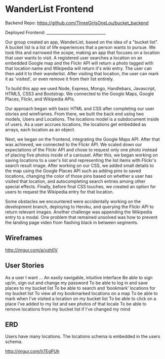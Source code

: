 # WanderList Frontend




Backend Repo: https://github.com/ThreeGirlsOneLou/bucket_backend

Deployed Frontend: ______________________________

Our group created an app, WanderList, based on the idea of a "bucket list".  A bucket list is a list of life experiences that a person wants to pursue.  We took this and narrowed the scope, making an app that focuses on a location that user wants to visit.  A registered user searches a location on an embedded Google map and the Flickr API will return a photo tagged with that location name and Wikipedia will return it's wiki entry.  The user can then add it to their wanderlist.  After visiting that location, the user can mark it as 'visited', or even remove it from their list entirely.

To build this app we used Node, Express, Mongo, Handlebars, Javascript, HTML5, CSS3 and Bootstrap.  We connected to the Google Maps, Google Places, Flickr, and Wikipedia APIs.

Our approach began with basic HTML and CSS after completing our user stories and wireframes.  From there, we built the back end using two models, Users and Locations.  The locations model is a subdocument inside of users.  As a user accrues locations, the locations get embedded as arrays, each location as an object.

Next, we began on the frontend, integrating the Google Maps API.  After that was achieved, we connected to the Flickr API.  We scaled down our expectations of the Flickr API and chose to request only one photo instead of placing five photos inside of a carousel.  After this, we began working on saving locations to a user's list and representing the list items with Flickr's search result image.  After working on our CSS, we added small details to the map using the Google Places API such as adding pins to saved locations, changing the color of those pins based on whether a user has visited that location, and autocompleting search entries among other special effects.  Finally, before final CSS touches, we created an option for users to request the Wikipedia entry for that location.

Some obstacles we encountered were accidentally working on the development branch, deploying to Heroku, and querying the Flickr API to return relevant images.  Another challenge was appending the Wikipedia entry to a modal.  One problem that remained unsolved was how to prevent the landing page video from flashing black in between segments.

## Wireframes

http://imgur.com/a/yzh0V

## User Stories

As a user I want …
  An easily navigable, intuitive interface
  Be able to sign up/in, sign out and change my password
  To be able to log in and save places to my bucket list
  To be able to search and ‘bookmark’ locations for my bucket list
  To view all my bookmarked locations on a map
  To be able to mark when I’ve visited a location on my bucket list
  To be able to click on a place I’ve added to my list and see photos of that locale
  To be able to remove locations from my bucket list if I’ve changed my mind

## ERD

Users have many locations.  The locations schema is embedded in the users schema.

http://imgur.com/h7EgPUh
